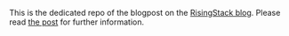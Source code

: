 This is the dedicated repo of the blogpost on the [RisingStack blog](htpps://blog.risingstack.com). Please read [the post](https://blog.risingstack.com/how-to-debug-a-node-js-app-in-a-docker-container/) for further information.
